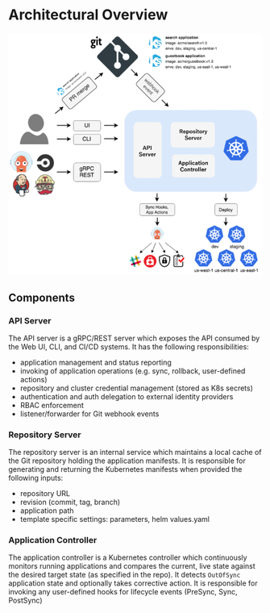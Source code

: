 
# Architectural Overview

![Argo CD Architecture](../assets/argocd_architecture.png)

## Components

### API Server
The API server is a gRPC/REST server which exposes the API consumed by the Web UI, CLI, and CI/CD 
systems. It has the following responsibilities:

* application management and status reporting
* invoking of application operations (e.g. sync, rollback, user-defined actions)
* repository and cluster credential management (stored as K8s secrets)
* authentication and auth delegation to external identity providers
* RBAC enforcement
* listener/forwarder for Git webhook events

### Repository Server
The repository server is an internal service which maintains a local cache of the Git repository
holding the application manifests. It is responsible for generating and returning the Kubernetes
manifests when provided the following inputs:

* repository URL
* revision (commit, tag, branch)
* application path
* template specific settings: parameters, helm values.yaml

### Application Controller
The application controller is a Kubernetes controller which continuously monitors running
applications and compares the current, live state against the desired target state (as specified in
the repo). It detects `OutOfSync` application state and optionally takes corrective action. It
is responsible for invoking any user-defined hooks for lifecycle events (PreSync, Sync, PostSync)
